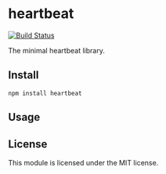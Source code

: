 # heartbeat

[![Build Status](https://secure.travis-ci.org/skomski/node-heartbeat.png)](http://travis-ci.org/skomski/node-heartbeat)

The minimal heartbeat library.

## Install

```
npm install heartbeat
```

## Usage

## License

This module is licensed under the MIT license.